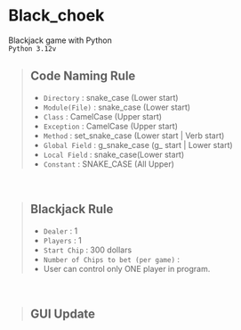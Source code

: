 # Black_choek
Blackjack game with Python</br>
`Python 3.12v`
</br>
> ## Code Naming Rule
> * `Directory` : snake_case (Lower start)
> * `Module(File)` : snake_case (Lower start)
> * `Class` : CamelCase (Upper start)
> * `Exception` : CamelCase (Upper start)
> * `Method` : set_snake_case (Lower start | Verb start)
> * `Global Field` : g_snake_case (g_ start | Lower start)
> * `Local Field` : snake_case(Lower start)
> * `Constant` : SNAKE_CASE (All Upper)
<br/>

> ## Blackjack Rule
> * `Dealer` : 1
> * `Players` : 1
> * `Start Chip` : 300 dollars
> * `Number of Chips to bet (per game)` :
> * User can control only ONE player in program.
<br/>

> ## GUI Update
